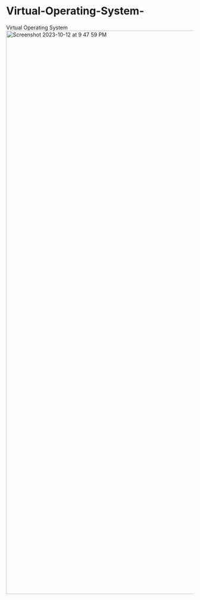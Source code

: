 # Virtual-Operating-System-
Virtual Operating System
<img width="1510" alt="Screenshot 2023-10-12 at 9 47 59 PM" src="https://github.com/youssefa123/Virtual-Operating-System-/assets/79177105/63255a61-88fe-44b3-952e-452bcbeb7afc">

